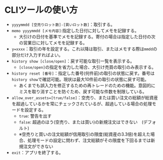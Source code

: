 # CLIツールの使い方

- `yyyymmdd [空売りロット数]-[買いロット数]`：取引する。
- `memo yyyymmdd [メモ内容]`:指定した日付に対してメモを記録する。
  - 大引けの日付を基準でメモを記録する。寄付の場合は指定した日付の次の営業日に対してメモを記録する。
- `y=xxxx`：取引の年を設定する。これ以降は取引、またはメモする際は`mmdd`の部分だけ入力すればよい。
- `history show [close/open]`：戻す可能な取引一覧を表示する。
  - `[close/open]`の指定を省力した場合、大引け売買の取引のみ表示する。
- `history reset [番号]`：指定した番号(何件前)の取引の状態に戻す。番号は`history show`で確認可能。現状は最大10件前の取引の状態に戻す可能。
  - あくまでも誤入力を修正するための再トレードのための機能。意図的にミスを取り消すことを防ぐため、戻す可能な件数を制限している。
- `allow_over_assets=[true/false]`：空売り、または買い注文の総額が総資産を超過しているかを常にチェックされているが、超過している場合の処理モードを設定する。
  - `true`: 警告を出す
  - `false`: 超過のほう(空売り、または買い)の新規注文はできない　(デフォルト)
  - ※空売りと買いの注文総額が信用取引の限度(総資産の3.3倍)を超えた場合、処理モードの設定に問わず、注文総額がその限度を下回るまでは新規注文ができない
- `exit`：アプリを終了する。
